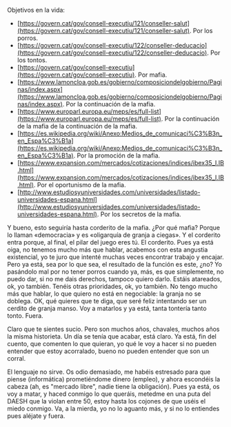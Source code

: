 Objetivos en la vida:

- [https://govern.cat/gov/consell-executiu/121/conseller-salut](https://govern.cat/gov/consell-executiu/121/conseller-salut). Por los porros.
- [https://govern.cat/gov/consell-executiu/122/conseller-deducacio](https://govern.cat/gov/consell-executiu/122/conseller-deducacio). Por los tontos.
- [https://govern.cat/gov/consell-executiu](https://govern.cat/gov/consell-executiu). Por mafia.
- [https://www.lamoncloa.gob.es/gobierno/composiciondelgobierno/Paginas/index.aspx](https://www.lamoncloa.gob.es/gobierno/composiciondelgobierno/Paginas/index.aspx). Por la continuación de la mafia.
- [https://www.europarl.europa.eu/meps/es/full-list](https://www.europarl.europa.eu/meps/es/full-list). Por la continuación de la mafia de la continuación de la mafia.
- [https://es.wikipedia.org/wiki/Anexo:Medios_de_comunicaci%C3%B3n_en_Espa%C3%B1a](https://es.wikipedia.org/wiki/Anexo:Medios_de_comunicaci%C3%B3n_en_Espa%C3%B1a). Por la promoción de la mafia.
- [https://www.expansion.com/mercados/cotizaciones/indices/ibex35_I.IB.html](https://www.expansion.com/mercados/cotizaciones/indices/ibex35_I.IB.html). Por el oportunismo de la mafia.
- [http://www.estudiosyuniversidades.com/universidades/listado-universidades-espana.html](http://www.estudiosyuniversidades.com/universidades/listado-universidades-espana.html). Por los secretos de la mafia.

Y bueno, esto seguiría hasta corderito de la mafia. ¿Por qué mafia? Porque lo llaman «democracia» y es «oligarquía de granja a ciegas». Y el corderito entra porque, al final, el pilar del juego eres tú. El corderito. Pues ya está oiga, no tenemos mucho más que hablar, acabemos con esta angustia existencial, yo te juro que intenté muchas veces encontrar trabajo y encajar. Pero ya está, sea por lo que sea, el resultado de la función es este, ¿no? Yo pasándolo mal por no tener porros cuando ya, más, es que simplemente, no puedo dar, si no me dais derechos, tampoco quiero darlo. Estáis atareados, ok, yo también. Tenéis otras prioridades, ok, yo también. No tengo mucho más que hablar, lo que quiero no está en negociable: la granja no se doblega. OK, qué quieres que te diga, que seré feliz intentando ser un cerdito de granja manso. Voy a matarlos y ya está, tanta tontería tanto tonto. Fuera.

Claro que te sientes sucio. Pero son muchos años, chavales, muchos años la misma historieta. Un día se tenía que acabar, está claro. Ya está, fin del cuento, que comenten lo que quieran, yo qué le voy a hacer si no pueden entender que estoy acorralado, bueno no pueden entender que son un corral.

El lenguaje no sirve. Os odio demasiado, me habéis estresado para que piense (informática) prometiéndome dinero (empleo), y ahora escondéis la cabeza (ah, es "mercado libre", nadie tiene la obligación). Pues ya está, os voy a matar, y haced conmigo lo que queráis, metedme en una puta del DAESH que la violan entre 50, estoy hasta los cojones de que uséis el miedo conmigo. Va, a la mierda, yo no lo aguanto más, y si no lo entiendes pues aléjate y fuera.
